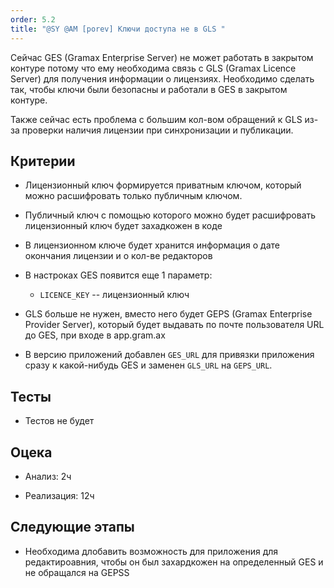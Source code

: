 ```yaml
---
order: 5.2
title: "@SY @AM [porev] Ключи доступа не в GLS "
---
```


Сейчас GES (Gramax Enterprise Server) не может работать в закрытом контуре потому что ему необходима связь с GLS (Gramax Licence Server) для получения информации о лицензиях. Необходимо сделать так, чтобы ключи были безопасны и  работали в GES в закрытом контуре.

Также сейчас есть проблема с большим кол-вом обращений к GLS из-за проверки наличия лицензии при синхронизации и публикации.

## Критерии

-  Лицензионный ключ формируется приватным ключом, который можно расшифровать только публичным ключом.

-  Публичный ключ с помощью которого можно будет расшифровать лицензионный ключ будет захадкожен в коде

-  В лицензионном ключе будет хранится информация о дате окончания лицензии и о кол-ве редакторов

-  В настроках GES появится еще 1 параметр:

   -  `LICENCE_KEY` -- лицензионный ключ

-  GLS больше не нужен, вместо него будет GEPS (Gramax Enterprise Provider Server), который будет выдавать по почте пользователя URL до GES, при входе в app.gram.ax

-  В  версию приложений добавлен `GES_URL` для привязки приложения сразу к какой-нибудь GES и заменен `GLS_URL` на `GEPS_URL`.

## Тесты

-  Тестов не будет

## Оцека

-  Анализ: 2ч

-  Реализация: 12ч

## Следующие этапы

-  Необходима длобавить возможность  для приложения для редактироавния, чтобы он был захардкожен на определенный GES и не обращался на GEPSS